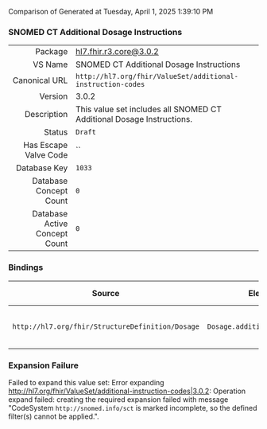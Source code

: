 Comparison of 
Generated at Tuesday, April 1, 2025 1:39:10 PM

### SNOMED CT Additional Dosage Instructions

|      |     |
| ---: | --- |
| Package | hl7.fhir.r3.core@3.0.2 |
| VS Name | SNOMED CT Additional Dosage Instructions |
| Canonical URL | `http://hl7.org/fhir/ValueSet/additional-instruction-codes` |
| Version | 3.0.2 |
| Description | This value set includes all SNOMED CT Additional Dosage Instructions. |
| Status | `Draft` |
| Has Escape Valve Code | `` |
| Database Key | `1033` |
| Database Concept Count | `0` |
| Database Active Concept Count | `0` |
### Bindings

| Source | Element | Binding | Strength | Element Short |
| ------ | ------- | ------- | -------- | ------------- |
| `http://hl7.org/fhir/StructureDefinition/Dosage` | `Dosage.additionalInstruction` | `http://hl7.org/fhir/ValueSet/additional-instruction-codes` | `Example` | Supplemental instruction - e.g. "with meals" |

### Expansion Failure

Failed to expand this value set: Error expanding http://hl7.org/fhir/ValueSet/additional-instruction-codes|3.0.2: Operation expand failed: creating the required expansion failed with message "CodeSystem `http://snomed.info/sct` is marked incomplete, so the defined filter(s) cannot be applied.".
